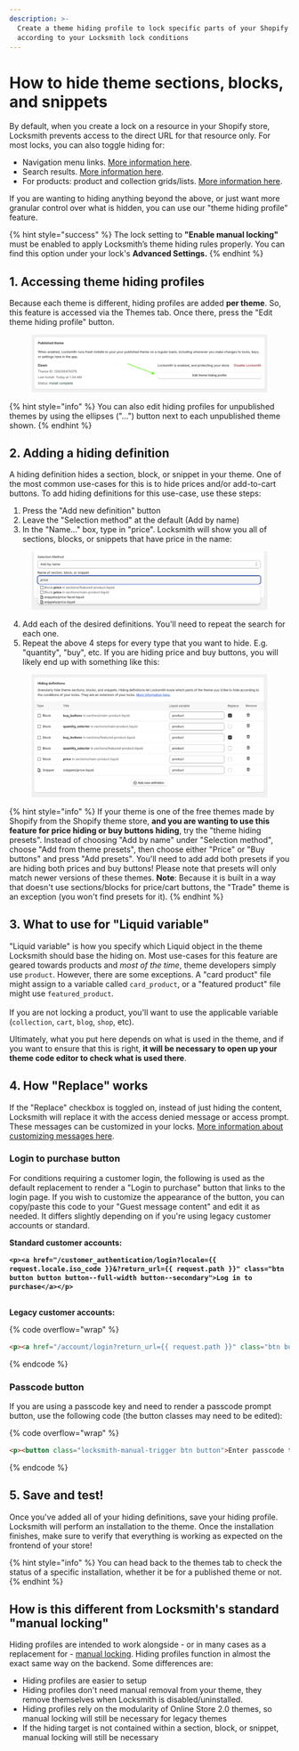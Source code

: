 ```yaml
---
description: >-
  Create a theme hiding profile to lock specific parts of your Shopify themes
  according to your Locksmith lock conditions
---
```


# How to hide theme sections, blocks, and snippets

By default, when you create a lock on a resource in your Shopify store, Locksmith prevents access to the direct URL for that resource only. For most locks, you can also toggle hiding for:

* Navigation menu links. [More information here](https://www.locksmith.guide/tutorials/more/hiding-navigation-links-for-locked-resources).
* Search results. [More information here](https://www.locksmith.guide/faqs/can-locksmith-hide-content-from-my-in-store-search).
* For products: product and collection grids/lists. [More information here](https://www.locksmith.guide/tutorials/more/hiding-products-from-product-grids).

If you are wanting to hiding anything beyond the above, or just want more granular control over what is hidden, you can use our "theme hiding profile" feature.

{% hint style="success" %}
The lock setting to **"Enable manual locking"** must be enabled to apply Locksmith’s theme hiding rules properly. You can find this option under your lock's **Advanced Settings.**
{% endhint %}

## 1. Accessing theme hiding profiles

Because each theme is different, hiding profiles are added **per theme**. So, this feature is accessed via the Themes tab. Once there, press the "Edit theme hiding profile" button.&#x20;

<figure><img src="../../.gitbook/assets/Screenshot 2024-12-05 at 14.54.00 (1).png" alt=""><figcaption></figcaption></figure>

{% hint style="info" %}
You can also edit hiding profiles for unpublished themes by using the ellipses ("...")  button next to each unpublished theme shown.
{% endhint %}

## 2. Adding a hiding definition

A hiding definition hides a section, block, or snippet in your theme. One of the most common use-cases for this is to hide prices and/or add-to-cart buttons. To add hiding definitions for this use-case, use these steps:

1. Press the "Add new definition" button
2. Leave the "Selection method" at the default (Add by name)
3. In the "Name..." box, type in "price". Locksmith will show you all of sections, blocks, or snippets that have price in the name:

<figure><img src="../../.gitbook/assets/Screenshot 2024-12-05 at 15.13.05.png" alt=""><figcaption></figcaption></figure>

4. &#x20;Add each of the desired definitions. You'll need to repeat the search for each one.
5. Repeat the above 4 steps for every type that you want to hide. E.g. "quantity", "buy", etc. If you are hiding price and buy buttons, you will likely end up with something like this:

<figure><img src="../../.gitbook/assets/Screenshot 2024-12-05 at 15.21.24.png" alt=""><figcaption></figcaption></figure>

{% hint style="info" %}
If your theme is one of the free themes made by Shopify from the Shopify theme store, **and you are wanting to use this feature for price hiding or buy buttons hiding**, try the "theme hiding presets". Instead of choosing "Add by name" under "Selection method", choose "Add from theme presets", then choose either "Price" or "Buy buttons" and press "Add presets". You'll need to add add both presets if you are hiding both prices and buy buttons! Please note that presets will only match newer versions of these themes. **Note**: Because it is built in a way that doesn't use sections/blocks for price/cart buttons, the "Trade" theme is an exception (you won't find presets for it).
{% endhint %}

## 3. What to use for "Liquid variable"

"Liquid variable" is how you specify which Liquid object in the theme Locksmith should base the hiding on. Most use-cases for this feature are geared towards products and _most of the time_, theme developers simply use `product`. However, there are some exceptions. A "card product" file might assign to a variable called `card_product`, or a "featured product" file might use `featured_product`. \
\
If you are not locking a product, you'll want to use the applicable variable (`collection`, `cart`, `blog`, `shop`, etc).

Ultimately, what you put here depends on what is used in the theme, and if you want to ensure that this is right, **it will be necessary to open up your theme code editor to check what is used there**.

## 4. How "Replace" works

If the "Replace" checkbox is toggled on, instead of just hiding the content, Locksmith will replace it with the access denied message or access prompt. These messages can be customized in your locks. [More information about customizing messages here](https://www.locksmith.guide/tutorials/more/customizing-messages).

### Login to purchase button

For conditions requiring a customer login, the following is used as the default replacement to render a "Login to purchase" button that links to the login page. If you wish to customize the appearance of the button, you can copy/paste this code to your "Guest message content" and edit it as needed. It differs slightly depending on if you're using legacy customer accounts or standard.

**Standard customer accounts:**

<pre class="language-html" data-overflow="wrap"><code class="lang-html"><strong>&#x3C;p>&#x3C;a href="/customer_authentication/login?locale={{ request.locale.iso_code }}&#x26;?return_url={{ request.path }}" class="btn button button button--full-width button--secondary">Log in to purchase&#x3C;/a>&#x3C;/p>
</strong><strong>
</strong></code></pre>

**Legacy customer accounts:**

{% code overflow="wrap" %}
```html
<p><a href="/account/login?return_url={{ request.path }}" class="btn button button button--full-width button--secondary">Log in to purchase</a></p>
```
{% endcode %}

### Passcode button

If you are using a passcode key and need to render a passcode prompt button, use the following code (the button classes may need to be edited):

{% code overflow="wrap" %}
```html
<p><button class="locksmith-manual-trigger btn button">Enter passcode to purchase</button></p>
```
{% endcode %}

## 5. Save and test!

Once you've added all of your hiding definitions, save your hiding profile. Locksmith will perform an installation to the theme. Once the installation finishes, make sure to verify that everything is working as expected on the frontend of your store!&#x20;

{% hint style="info" %}
You can head back to the themes tab to check the status of a specific installation, whether it be for a published theme or not.&#x20;
{% endhint %}

## How is this different from Locksmith's standard "manual locking"

Hiding profiles are intended to work alongside - or in many cases as a replacement for - [manual locking](manual-mode.md). Hiding profiles function in almost the exact same way on the backend. Some differences are:

* Hiding profiles are easier to setup
* Hiding profiles don't need manual removal from your theme, they remove themselves when Locksmith is disabled/uninstalled.
* Hiding profiles rely on the modularity of Online Store 2.0 themes, so manual locking will still be necessary for legacy themes
* If the hiding target is not contained within a section, block, or snippet, manual locking will still be necessary
